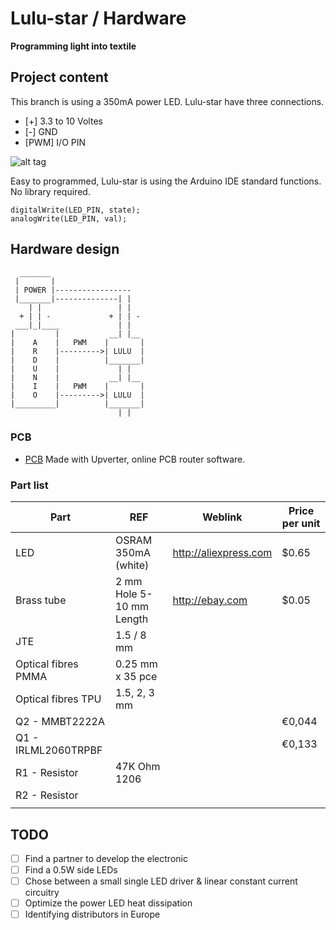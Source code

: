 # Lulu-star / Hardware
**Programming light into textile**

## Project content
This branch is using a 350mA power LED.
Lulu-star have three connections.
- [+] 3.3 to 10 Voltes
- [-] GND
- [PWM] I/O PIN

![alt tag](https://raw.githubusercontent.com/eTextile/Lulu/master/docs/pictures/footprint_connection.jpg)

Easy to programmed, Lulu-star is using the Arduino IDE standard functions. No library required.

    digitalWrite(LED_PIN, state);
    analogWrite(LED_PIN, val);

## Hardware design

      _______
     |       |
     | POWER |-----------------
     |_______|--------------| |
        | |                 | |
      + | | -             + | | -
     ___|_|____             | |
    |         |           __| |__
    |    A    |   PWM    |       |
    |    R    |--------->| LULU  |
    |    D    |          |_______|
    |    U    |             | |
    |    N    |           __| |__
    |    I    |   PWM    |       |
    |    O    |--------->| LULU  |
    |_________|          |_______|
                            | |

### PCB
- [PCB](https://upverter.com/DataPaulette/5193c940bede1099/Lulu-star/ "Made with Upverter, online PCB router software") Made with Upverter, online PCB router software.

### Part list
| Part                 | REF                      | Weblink                | Price per unit |
| -------------------- | ------------------------ | -----------------------|--------------- |
| LED                  | OSRAM 350mA (white)      | http://aliexpress.com  | $0.65          |
| Brass tube           | 2 mm Hole 5-10 mm Length | http://ebay.com        | $0.05          |
| JTE                  | 1.5 / 8 mm               |                        |                |
| Optical fibres PMMA  | 0.25 mm x 35 pce         |                        |                |
| Optical fibres TPU   | 1.5, 2, 3 mm             |                        |                |
| Q2 - MMBT2222A       |                          |                        | €0,044         |
| Q1 - IRLML2060TRPBF  |                          |                        | €0,133         |
| R1 - Resistor        | 47K Ohm 1206             |                        |                |
| R2 - Resistor        |                          |                        |                |
|                      |                          |                        |                |

## TODO
- [ ] Find a partner to develop the electronic
- [ ] Find a 0.5W side LEDs
- [ ] Chose between a small single LED driver & linear constant current circuitry
- [ ] Optimize the power LED heat dissipation
- [ ] Identifying distributors in Europe
